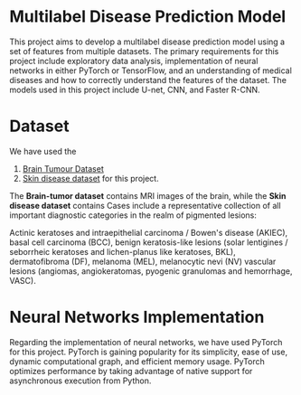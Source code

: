 # Multilabel Disease Prediction Model
This project aims to develop a multilabel disease prediction model using a set of features from multiple datasets. 
The primary requirements for this project include exploratory data analysis, implementation of neural networks in either PyTorch or TensorFlow, 
and an understanding of medical diseases and how to correctly understand the features of the dataset. 
The models used in this project include U-net, CNN, and Faster R-CNN.

# Dataset
We have used the 
1. [Brain Tumour Dataset](https://www.kaggle.com/datasets/masoudnickparvar/brain-tumor-mri-dataset) 
2. [Skin disease dataset](https://www.kaggle.com/datasets/surajghuwalewala/ham1000-segmentation-and-classification) for this project.

The **Brain-tumor dataset** contains MRI images of the brain, while the **Skin disease dataset** contains Cases include a representative collection of all important diagnostic categories in the realm of pigmented lesions:

Actinic keratoses and intraepithelial carcinoma / Bowen's disease (AKIEC),
basal cell carcinoma (BCC),
benign keratosis-like lesions (solar lentigines / seborrheic keratoses and lichen-planus like keratoses, BKL),
dermatofibroma (DF),
melanoma (MEL),
melanocytic nevi (NV)
vascular lesions (angiomas, angiokeratomas, pyogenic granulomas and hemorrhage, VASC).


# Neural Networks Implementation
Regarding the implementation of neural networks, we have used PyTorch for this project. PyTorch is gaining popularity for its simplicity, ease of use, dynamic computational graph, and efficient memory usage. PyTorch optimizes performance by taking advantage of native support for asynchronous execution from Python.




